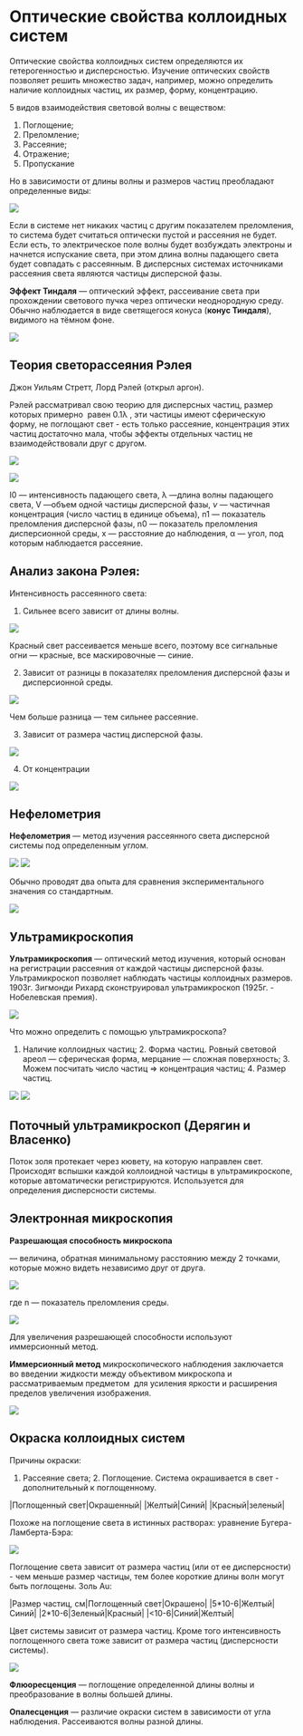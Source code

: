 # Оптические свойства коллоидных систем

Оптические свойства коллоидных систем определяются их гетерогенностью и дисперсностью. Изучение оптических свойств позволяет решить множество задач, например, можно определить наличие коллоидных частиц, их размер, форму, концентрацию.

5 видов взаимодействия световой волны с веществом:

1. Поглощение;
2. Преломление;
3. Рассеяние;
4. Отражение;
5. Пропускание

Но в зависимости от длины волны и размеров частиц преобладают определенные виды:

![](../images/kolh/opticheskie-svojstva/optic_clip_image001.png)

Если в системе нет никаких частиц с другим показателем преломления, то система будет считаться оптически пустой и рассеяния не будет. Если есть, то электрическое поле волны будет возбуждать электроны и начнется испускание света, при этом длина волны падающего света будет совпадать с рассеянным. В дисперсных системах источниками рассеяния света являются частицы дисперсной фазы.

**Эффект Тиндаля** — оптический эффект, рассеивание света при прохождении светового пучка через оптически неоднородную среду. Обычно наблюдается в виде светящегося конуса (**конус Тиндаля**), видимого на тёмном фоне.

![](../images/kolh/opticheskie-svojstva/optic_clip_image001_0001.png)

## Теория светорассеяния Рэлея

Джон Уильям Стретт, Лорд Рэлей (открыл аргон).

Рэлей рассматривал свою теорию для дисперсных частиц, размер которых примерно  равен 0.1λ , эти частицы имеют сферическую форму, не поглощают свет - есть только рассеяние, концентрация этих частиц достаточно мала, чтобы эффекты отдельных частиц не взаимодействовали друг с другом.

![](../images/kolh/opticheskie-svojstva/optic_clip_image001_0000.png)

![](../images/kolh/opticheskie-svojstva/optic_clip_image001_0003.png)

I0 — интенсивность падающего света, λ —длина волны падающего света, V —объем одной частицы дисперсной фазы, *ν* — частичная концентрация (число частиц в единице объема), n1 — показатель преломления дисперсной фазы, n0 — показатель преломления дисперсионной среды, х — расстояние до наблюдения, α — угол, под которым наблюдается рассеяние.

## Анализ закона Рэлея:

Интенсивность рассеянного света:

1. Сильнее всего зависит от длины волны.

![](../images/kolh/opticheskie-svojstva/optic_clip_image001_0002.png)

Красный свет рассеивается меньше всего, поэтому все сигнальные огни — красные, все маскировочные — синие.

2. Зависит от разницы в показателях преломления дисперсной фазы и дисперсионной среды.

![](../images/kolh/opticheskie-svojstva/optic_clip_image001_0005.png)

Чем больше разница — тем сильнее рассеяние.

3. Зависит от размера частиц дисперсной фазы.

![](../images/kolh/opticheskie-svojstva/optic_clip_image001_0007.png)

4. От концентрации

![](../images/kolh/opticheskie-svojstva/optic_clip_image001_0008.png)

## Нефелометрия

**Нефелометрия** — метод изучения рассеянного света дисперсной системы под определенным углом.

![](../images/kolh/opticheskie-svojstva/optic_clip_image001_0009.png) ![](../images/kolh/opticheskie-svojstva/optic_clip_image001_0004.png)

Обычно проводят два опыта для сравнения экспериментального значения со стандартным.

![](../images/kolh/opticheskie-svojstva/optic_clip_image001_0006.png)

## Ультрамикроскопия

**Ультрамикроскопия** — оптический метод изучения, который основан на регистрации рассеяния от каждой частицы дисперсной фазы. Ультрамикроскоп позволяет наблюдать частицы коллоидных размеров. 1903г. Зигмонди Рихард сконструировал ультрамикроскоп (1925г. - Нобелевская премия).

![](../images/kolh/opticheskie-svojstva/optic_clip_image001_0010.png)

Что можно определить с помощью ультрамикроскопа?

1. Наличие коллоидных частиц; 2. Форма частиц. Ровный световой ареол — сферическая форма, мерцание — сложная поверхность; 3. Можем посчитать число частиц => концентрация частиц; 4. Размер частиц.

![](../images/kolh/opticheskie-svojstva/optic_clip_image001_0011.png) ![](../images/kolh/opticheskie-svojstva/optic_clip_image001_0012.png)

## Поточный ультрамикроскоп (Дерягин и Власенко)

Поток золя протекает через кювету, на которую направлен свет. Происходят вспышки каждой коллоидной частицы в ультрамикроскопе, которые автоматически регистрируются. Используется для определения дисперсности системы.

## Электронная микроскопия

**Разрешающая способность микроскопа**

— величина, обратная минимальному расстоянию между 2 точками, которые можно видеть независимо друг от друга.

![](../images/kolh/opticheskie-svojstva/optic_clip_image001_0013.png)

где n — показатель преломления среды.

![](../images/kolh/opticheskie-svojstva/optic_clip_image001_0014.png)

Для увеличения разрешающей способности используют иммерсионный метод.

**Иммерсионный метод** микроскопического наблюдения заключается во введении жидкости между объективом микроскопа и рассматриваемым предметом  для усиления яркости и расширения пределов увеличения изображения.

![](../images/kolh/opticheskie-svojstva/optic_clip_image001_0016.png)

## Окраска коллоидных систем

Причины окраски:

1. Рассеяние света; 2. Поглощение. Система окрашивается в свет - дополнительный к поглощенному.

|Поглощенный свет|Окрашенный|
|Желтый|Синий|
|Красный|зеленый|

Похоже на поглощение света в истинных растворах: уравнение Бугера-Ламберта-Бэра:

![](../images/kolh/opticheskie-svojstva/optic_clip_image001_0017.png)

Поглощение света зависит от размера частиц (или от ее дисперсности) - чем меньше размер частицы, тем более короткие длины волн могут быть поглощены. Золь Au:

|Размер частиц, см|Поглощенный свет|Окрашено|
|5\*10-6|Желтый|Синий|
|2\*10-6|Зеленый|Красный|
|<10-6|Синий|Желтый|

Цвет системы зависит от размера частиц. Кроме того интенсивность поглощенного света тоже зависит от размера частиц (дисперсности системы).

![](../images/kolh/opticheskie-svojstva/optic_clip_image001_0018.png)

**Флюоресценция** — поглощение определенной длины волны и преобразование в волны большей длины.

**Опалесценция** — различие окраски систем в зависимости от угла наблюдения. Рассеиваются волны разной длины.

